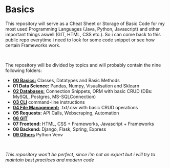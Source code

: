 # Basics

This repository will serve as a Cheat Sheet or Storage of Basic Code for my most used Programming Languages (Java, Python, Javascript) and other important things aswell (GIT, HTML, CSS etc.). So i can come back to this public repo everytime i need to look for some code snippet or see how certain Frameworks work.  

&nbsp;

The repository will be divided by topics and will probably contain the nine following folders:

* **[00 Basics:](https://github.com/sebastian-sl/Basics/tree/main/00%20BASICS)** Classes, Datatypes and Basic Methods
* **01 Data Science:** Pandas, Numpy, Visualisation and Sklearn
* **[02 Databases:](https://github.com/sebastian-sl/Basics/tree/main/02%20DATABASES)** Connection Snippets, ORM with basic CRUD (DBs: MySQL, Postgres, MS-SQLConnection)
* **[03 CLI](https://github.com/sebastian-sl/Basics/tree/main/03%20CLI)** command-line instructions
* **[04 File Management:](https://github.com/sebastian-sl/Basics/tree/main/04%20FILE%20MANAGEMENT)** .txt/.csv with basic CRUD operations
* **05 Requests:** API Calls, Webscraping, Automation
* **[06 GIT](https://github.com/sebastian-sl/Basics/tree/main/06%20GIT)**
* **07 Frontend:** HTML, CSS + Frameworks, Javascript + Frameworks
* **08 Backend:** Django, Flask, Spring, Express
* **[09 Others](https://github.com/sebastian-sl/Basics/tree/main/09%20OTHERS)**  Python Venv

&nbsp;

*This repository won't be perfect, since i'm not an expert but i will try to maintain best practices and modern code*
